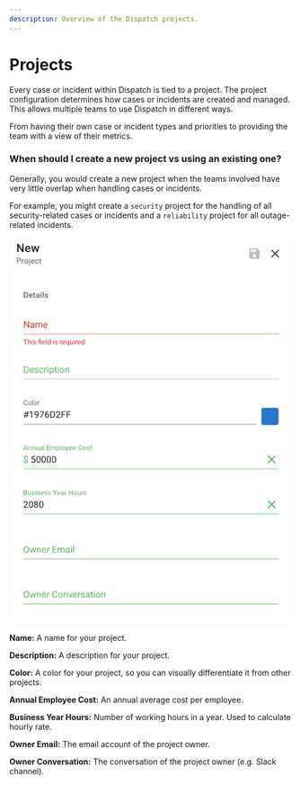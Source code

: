 ```yaml
---
description: Overview of the Dispatch projects.
---
```


# Projects

Every case or incident within Dispatch is tied to a project. The project configuration determines how cases or incidents are created and managed. This allows multiple teams to use Dispatch in different ways.

From having their own case or incident types and priorities to providing the team with a view of their metrics.

### When should I create a new project vs using an existing one?

Generally, you would create a new project when the teams involved have very little overlap when handling cases or incidents.

For example, you might create a `security` project for the handling of all security-related cases or incidents and a `reliability` project for all outage-related incidents.

![](../../.gitbook/assets/admin-ui-project.png)

**Name:** A name for your project.

**Description:** A description for your project.

**Color:** A color for your project, so you can visually differentiate it from other projects. 

**Annual Employee Cost:** An annual average cost per employee.

**Business Year Hours:** Number of working hours in a year. Used to calculate hourly rate.

**Owner Email:** The email account of the project owner.

**Owner Conversation:** The conversation of the project owner (e.g. Slack channel).
